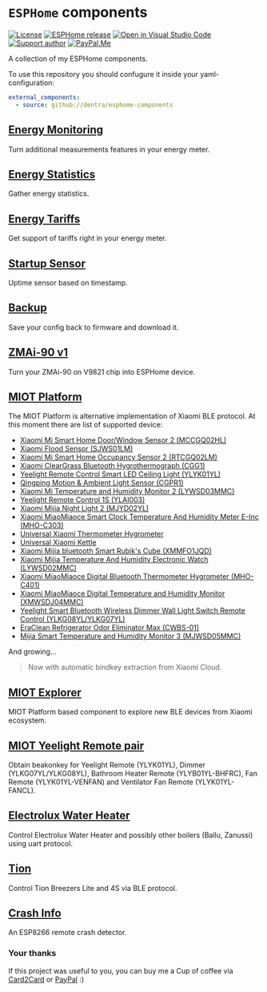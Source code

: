 # `ESPHome` components

[![License][license-shield]][license]
[![ESPHome release][esphome-release-shield]][esphome-release]
[![Open in Visual Studio Code][open-in-vscode-shield]][open-in-vscode]
[![Support author][donate-me-shield]][donate-me]
[![PayPal.Me][paypal-me-shield]][paypal-me]

[license-shield]: https://img.shields.io/static/v1?label=License&message=MIT&color=orange&logo=license
[license]: https://opensource.org/licenses/MIT

[esphome-release-shield]: https://img.shields.io/static/v1?label=ESPHome&message=2022.9.0&color=green&logo=esphome
[esphome-release]: https://GitHub.com/esphome/esphome/releases/

[open-in-vscode-shield]: https://img.shields.io/static/v1?label=+&message=Open+in+VSCode&color=blue&logo=visualstudiocode
[open-in-vscode]: https://open.vscode.dev/dentra/esphome-components

[donate-me-shield]: https://img.shields.io/static/v1?label=+&message=Donate
[donate-me]: https://www.tinkoff.ru/cf/3dZPaLYDBAI

[paypal-me-shield]: https://img.shields.io/static/v1?label=+&message=PayPal.Me&logo=paypal
[paypal-me]: https://paypal.me/dentra0


A collection of my ESPHome components.

To use this repository you should confugure it inside your yaml-configuration:
```yaml
external_components:
  - source: github://dentra/esphome-components
```

## [Energy Monitoring](components/energy_monitoring/)
Turn additional measurements features in your energy meter.

## [Energy Statistics](components/energy_statistics/)
Gather energy statistics.

## [Energy Tariffs](components/energy_tariffs/)
Get support of tariffs right in your energy meter.

## [Startup Sensor](components/startup/)
Uptime sensor based on timestamp.

## [Backup](components/backup/)
Save your config back to firmware and download it.

## [ZMAi-90 v1](components/zmai90v1/)
Turn your ZMAi-90 on V9821 chip into ESPHome device.

## [MIOT Platform](components/miot/)
The MIOT Platform is alternative implementation of Xiaomi BLE protocol.
At this moment there are list of supported device:
 * [Xiaomi Mi Smart Home Door/Window Sensor 2 (MCCGQ02HL)](components/miot_mccgq02hl/)
 * [Xiaomi Flood Sensor (SJWS01LM)](components/miot_sjws01lm/)
 * [Xiaomi Mi Smart Home Occupancy Sensor 2 (RTCGQ02LM)](components/miot_rtcgq02lm/)
 * [Xiaomi ClearGrass Bluetooth Hygrothermograph (CGG1)](components/miot_cgg1/)
 * [Yeelight Remote Control Smart LED Ceiling Light (YLYK01YL)](components/miot_ylyk01yl/)
 * [Qingping Motion & Ambient Light Sensor (CGPR1)](components/miot_cgpr1/)
 * [Xiaomi Mi Temperature and Humidity Monitor 2 (LYWSD03MMC)](components/miot_lywsd03mmc/)
 * [Yeelight Remote Control 1S (YLAI003)](components/miot_ylai003/)
 * [Xiaomi Mijia Night Light 2 (MJYD02YL)](components/miot_mjyd02yla/)
 * [Xiaomi MiaoMiaoce Smart Clock Temperature And Humidity Meter E-Inc (MHO-C303)](components/miot_mhoc303/)
 * [Universal Xiaomi Thermometer Hygrometer](components/miot_th/)
 * [Universal Xiaomi Kettle](components/miot_kettle/)
 * [Xiaomi Mijia bluetooth Smart Rubik's Cube (XMMFO1JQD)](components/miot_xmmfo1jqd/)
 * [Xiaomi Mijia Temperature And Humidity Electronic Watch (LYWSD02MMC)](components/miot_th/)
 * [Xiaomi MiaoMiaoce Digital Bluetooth Thermometer Hygrometer (MHO-C401)](components/miot_th/)
 * [Xiaomi MiaoMiaoce Digital Temperature and Humidity Monitor (XMWSDJ04MMC)](components/miot_th/)
 * [Yeelight Smart Bluetooth Wireless Dimmer Wall Light Switch Remote Control (YLKG08YL/YLKG07YL)](components/miot_ylkg0xyl/)
 * [EraClean Refrigerator Odor Eliminator Max (CWBS-01)](components/miot_cwbs01/)
 * [Mijia Smart Temperature and Humidity Monitor 3 (MJWSD05MMC)](components/miot_th/)

And growing...

> Now with automatic bindkey extraction from Xiaomi Cloud.

## [MIOT Explorer](components/miot_explorer/)
MIOT Platform based component to explore new BLE devices from Xiaomi ecosystem.

## [MIOT Yeelight Remote pair](components/miot_ylxx0xyl_pair/)
Obtain beakonkey for Yeelight Remote (YLYK01YL), Dimmer (YLKG07YL/YLKG08YL), Bathroom Heater Remote (YLYB01YL-BHFRC), Fan Remote (YLYK01YL-VENFAN) and Ventilator Fan Remote (YLYK01YL-FANCL).

## [Electrolux Water Heater](https://github.com/dentra/esphome-ewh)
Control Electrolux Water Heater and possibly other boilers (Ballu, Zanussi) using uart protocol.

## [Tion](https://github.com/dentra/esphome-tion)
Control Tion Breezers Lite and 4S via BLE protocol.

## [Crash Info](components/crash_info/)
An ESP8266 remote crash detector.

### Your thanks
If this project was useful to you, you can buy me a Cup of coffee via
[Card2Card](https://www.tinkoff.ru/cf/3dZPaLYDBAI) or [PayPal](https://paypal.me/dentra0) :)
